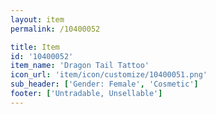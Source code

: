 ```yaml
---
layout: item
permalink: /10400052

title: Item
id: '10400052'
item_name: 'Dragon Tail Tattoo'
icon_url: 'item/icon/customize/10400051.png'
sub_header: ['Gender: Female', 'Cosmetic']
footer: ['Untradable, Unsellable']
---
```

